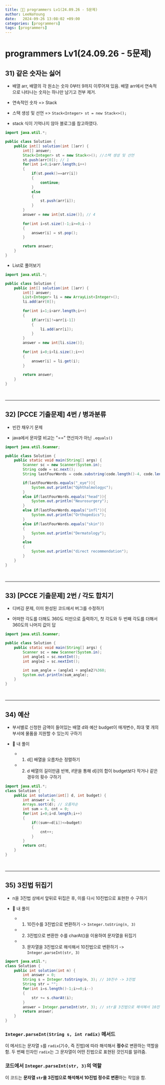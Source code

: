 ```yaml
---
title: 💪🏻 programmers Lv1(24.09.26 - 5문제)
author: LeeNaYoung
date:   2024-09-26 13:08:02 +09:00
categories: [programmers]
tags: [programmers]
---
```


# programmers Lv1(24.09.26 - 5문제)

## 31) 같은 숫자는 싫어

- 배열 arr, 배열의 각 원소는 숫자 0부터 9까지 이루어져 있음. 배열 arr에서 연속적으로 나타나는 숫자는 하나만 남기고 전부 제거.

- 연속적인 숫자 => Stack
- 스택 생성 및 선언 => `Stack<Integer> st = new Stack<>();`

- stack 식이 기억나지 않아 블로그를 참고하였다.

```java
import java.util.*;

public class Solution {
    public int[] solution(int []arr) {
        int[] answer;
        Stack<Integer> st = new Stack<>(); //스택 생성 및 선언
        st.push(arr[0]); // 1
        for(int i=0;i<arr.length;i++)
        {
            if(st.peek()==arr[i])
            {
                continue;
            }
            else
            {
                st.push(arr[i]);
            }
        }
        answer = new int[st.size()]; // 4
    
        for(int i=st.size()-1;i>=0;i--)
        {
            answer[i] = st.pop();
        }

        return answer;
    }
}
```
- List로 풀어보기

```java
import java.util.*;

public class Solution {
    public int[] solution(int []arr) {
        int[] answer;
        List<Integer> li = new ArrayList<Integer>();
        li.add(arr[0]);
        
        for(int i=1;i<arr.length;i++)
        {
            if(arr[i]!=arr[i-1])
            {
                li.add(arr[i]);
            }
        }
        answer = new int[li.size()];
        
        for(int i=0;i<li.size();i++)
        {
            answer[i] = li.get(i);
        }
        
        return answer;
    }
}
```

<br>

---

## 32) [PCCE 기출문제] 4번 / 병과분류

- 빈칸 채우기 문제

- java에서 문자열 비교는 "==" 연산자가 아닌 `.equals()` 

```java
import java.util.Scanner;

public class Solution {
    public static void main(String[] args) {
        Scanner sc = new Scanner(System.in);
        String code = sc.next();
        String lastFourWords = code.substring(code.length()-4, code.length());

        if(lastFourWords.equals("_eye")){
            System.out.println("Ophthalmologyc");
        }
        else if(lastFourWords.equals("head")){
            System.out.println("Neurosurgery");
        }
        else if(lastFourWords.equals("infl")){
            System.out.println("Orthopedics");
        }
        else if(lastFourWords.equals("skin"))
        {
            System.out.println("Dermatology");
        }
        else
        {
            System.out.println("direct recommendation");
        }
    }
}
```

<br>

---

## 33) [PCCE 기출문제] 2번 / 각도 합치기

- 디버깅 문제, 이미 완성된 코드에서 버그를 수정하기

- 어떠한 각도를 더해도 360도 미만으로 출력하기, 첫 각도와 두 번째 각도를 더해서 360도의 나머지 값이 답 

```java
import java.util.Scanner;

public class Solution {
    public static void main(String[] args) {
        Scanner sc = new Scanner(System.in);
        int angle1 = sc.nextInt();
        int angle2 = sc.nextInt();

        int sum_angle = (angle1 + angle2)%360;
        System.out.println(sum_angle);
    }
}
```

<br>

---

## 34) 예산

- 부서별로 신청한 금액이 들어있는 배열 d와 예산 budget이 매개변수, 최대 몇 개의 부서에 물품을 지원할 수 있는지 구하기

- 📌 내 풀이
	
	- 1) d[] 배열을 오름차순 정렬하기

	- 2) d 배열의 길이만큼 반복, if문을 통해 d[i]의 합이 budget보다 작거나 같은 경우의 횟수 구하기

```java
import java.util.*;
class Solution {
    public int solution(int[] d, int budget) {
        int answer = 0;
        Arrays.sort(d); // 오름차순
        int sum = 0, cnt = 0;
        for(int i=0;i<d.length;i++)
        {
            if((sum+=d[i])<=budget)
            {
                cnt++;
            }
        }
        return cnt;
    }
}
``` 

<br>

---

## 35) 3진법 뒤집기

- n을 3진법 상에서 앞뒤로 뒤집은 후, 이를 다시 10진법으로 표현한 수 구하기

- 📌 내 풀이

	- 1) 10진수를 3진법으로 변환하기 -> `Integer.toString(n, 3)` 

	- 2) 3진법으로 변환한 수를 charAt()을 이용하여 문자열을 뒤집기

	- 3) 문자열을 3진법으로 해석해서 10진법으로 변환하기 -> `Integer.parseInt(str, 3)` 

```java
import java.util.*;
class Solution {
    public int solution(int n) {
        int answer = 0;
        String s = Integer.toString(n, 3); // 10진수 -> 3진법
        String str = "";
        for(int i=s.length()-1;i>=0;i--)
        {
            str += s.charAt(i);
        }
        answer = Integer.parseInt(str, 3); // str을 3진법으로 해석해서 10진법으로 변환
        return answer;
    }
}
```


### `Integer.parseInt(String s, int radix)` 메서드

이 메서드는 문자열 `s`를 `radix`(기수, 즉 진법)에 따라 해석해서 **정수**로 변환하는 역할을 함. 두 번째 인자인 `radix`는 그 문자열이 어떤 진법으로 표현된 것인지를 알려줌.

### 코드에서 `Integer.parseInt(str, 3)`의 역할

이 코드는 **문자열 `str`을 3진법으로 해석해서 10진법 정수로 변환**하는 작업을 함.


